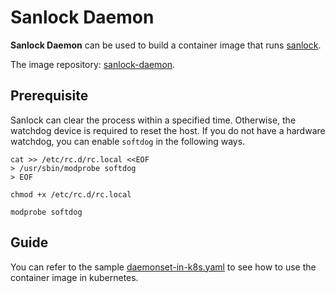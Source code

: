 # Sanlock Daemon

**Sanlock Daemon** can be used to build a container image that runs [sanlock](https://pagure.io/sanlock).

The image repository: [sanlock-daemon](https://hub.docker.com/repository/docker/carezkh/sanlock-daemon).

## Prerequisite

Sanlock can clear the process within a specified time. Otherwise, the watchdog device is required to reset the host. If you do not have a hardware watchdog, you can enable `softdog` in the following ways.

```shell
cat >> /etc/rc.d/rc.local <<EOF
> /usr/sbin/modprobe softdog
> EOF

chmod +x /etc/rc.d/rc.local

modprobe softdog
```

## Guide

You can refer to the sample [daemonset-in-k8s.yaml](samples/daemonset-in-k8s.yaml) to see how to use the container image in kubernetes.
